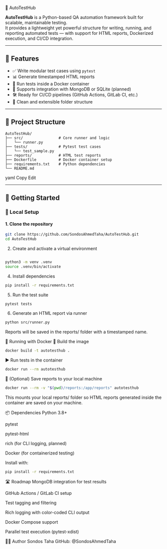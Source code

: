  🚀 AutoTestHub

**AutoTestHub** is a Python-based QA automation framework built for scalable, maintainable testing.  
It provides a lightweight yet powerful structure for writing, running, and reporting automated tests — with support for HTML reports, Dockerized execution, and CI/CD integration.

---

## 📌 Features

- ✅ Write modular test cases using `pytest`
- 📊 Generate timestamped HTML reports
- 🐳 Run tests inside a Docker container
- 🧪 Supports integration with MongoDB or SQLite (planned)
- 🛠️ Ready for CI/CD pipelines (GitHub Actions, GitLab CI, etc.)
- 📂 Clean and extensible folder structure

---

## 🧱 Project Structure

```text
AutoTestHub/
├── src/                # Core runner and logic
│   └── runner.py
├── tests/              # Pytest test cases
│   └── test_sample.py
├── reports/            # HTML test reports
├── Dockerfile          # Docker container setup
├── requirements.txt    # Python dependencies
└── README.md
```

yaml
Copy
Edit

---

## 🚀 Getting Started

### 🔧 Local Setup

#### 1. Clone the repository

```bash
git clone https://github.com/SondosAhmedTaha/AutoTestHub.git
cd AutoTestHub
```
2. Create and activate a virtual environment
```bash

python3 -m venv .venv
source .venv/bin/activate
```
4. Install dependencies
```bash
pip install -r requirements.txt
```
5. Run the test suite
```bash
pytest tests
```
6. Generate an HTML report via runner
```bash
python src/runner.py
```
Reports will be saved in the reports/ folder with a timestamped name.

🐳 Running with Docker
🔨 Build the image
```bash
docker build -t autotesthub .
```
▶️ Run tests in the container
```bash
docker run --rm autotesthub
```
💾 (Optional) Save reports to your local machine
```bash
docker run --rm -v "$(pwd)/reports:/app/reports" autotesthub
```
This mounts your local reports/ folder so HTML reports generated inside the container are saved on your machine.

📦 Dependencies
Python 3.8+

pytest

pytest-html

rich (for CLI logging, planned)

Docker (for containerized testing)

Install with:

```bash
pip install -r requirements.txt
```
🛣️ Roadmap
 MongoDB integration for test results

 GitHub Actions / GitLab CI setup

 Test tagging and filtering

 Rich logging with color-coded CLI output

 Docker Compose support

 Parallel test execution (pytest-xdist)

👩‍💻 Author
Sondos Taha
GitHub: @SondosAhmedTaha
